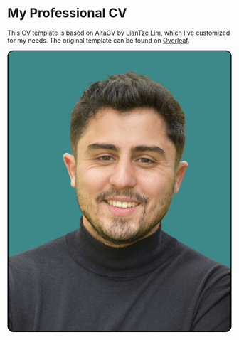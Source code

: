 # My Professional CV

This CV template is based on AltaCV by [LianTze Lim](https://github.com/liantze/AltaCV), which I've customized for my needs. The original template can be found on [Overleaf](https://www.overleaf.com/read/gtqfpbwncfvp).


![Alt text](khalit.png)
